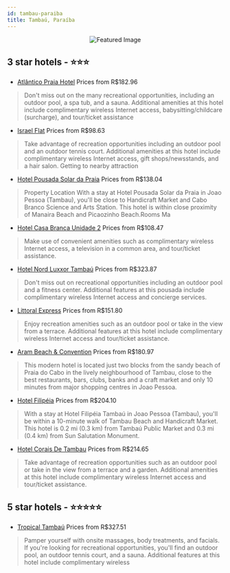 ```yaml
---
id: tambau-paraiba
title: Tambaú, Paraíba
---
```


<center><img src="https://i.travelapi.com/hotels/1000000/50000/44000/43966/bfd7df51_z.jpg" alt="Featured Image" /></center>


##  3 star hotels - ⭐️⭐️⭐️

-    [Atlântico Praia Hotel](https://us.hurb.com/br/hotels/tambau/atlantico-praia-hotel-JNP-JP293922?cmp=18055) Prices from R$182.96
   > Don't miss out on the many recreational opportunities, including an outdoor pool, a spa tub, and a sauna. Additional amenities at this hotel include complimentary wireless Internet access, babysitting/childcare (surcharge), and tour/ticket assistance
-    [Israel Flat](https://us.hurb.com/br/hotels/tambau/israel-flat-JNP-JP233866?cmp=18055) Prices from R$98.63
   > Take advantage of recreation opportunities including an outdoor pool and an outdoor tennis court. Additional amenities at this hotel include complimentary wireless Internet access, gift shops/newsstands, and a hair salon. Getting to nearby attraction
-    [Hotel Pousada Solar da Praia](https://us.hurb.com/br/hotels/tambau/hotel-pousada-solar-da-praia-JNP-JP638791?cmp=18055) Prices from R$138.04
   > Property Location With a stay at Hotel Pousada Solar da Praia in Joao Pessoa (Tambau), you&apos;ll be close to Handicraft Market and Cabo Branco Science and Arts Station.  This hotel is within close proximity of Manaira Beach and Picaozinho Beach.Rooms Ma
-    [Hotel Casa Branca Unidade 2](https://us.hurb.com/br/hotels/tambau/hotel-casa-branca-unidade-2-JNP-JP856900?cmp=18055) Prices from R$108.47
   > Make use of convenient amenities such as complimentary wireless Internet access, a television in a common area, and tour/ticket assistance.
-    [Hotel Nord Luxxor Tambaú](https://us.hurb.com/br/hotels/tambau/hotel-nord-luxxor-tambau-JNP-JP018919?cmp=18055) Prices from R$323.87
   > Don't miss out on recreational opportunities including an outdoor pool and a fitness center. Additional features at this pousada include complimentary wireless Internet access and concierge services.
-    [Littoral Express](https://us.hurb.com/br/hotels/tambau/littoral-express-JNP-JP052693?cmp=18055) Prices from R$151.80
   > Enjoy recreation amenities such as an outdoor pool or take in the view from a terrace. Additional features at this hotel include complimentary wireless Internet access and tour/ticket assistance.
-    [Aram Beach & Convention](https://us.hurb.com/br/hotels/tambau/aram-beach-convention-JNP-JP02789W?cmp=18055) Prices from R$180.97
   > This modern hotel is located just two blocks from the sandy beach of Praia do Cabo in the lively neighbourhood of Tambau, close to the best restaurants, bars, clubs, banks and a craft market and only 10 minutes from major shopping centres in Joao Pessoa. 
-    [Hotel Filipéia](https://us.hurb.com/br/hotels/tambau/hotel-filipeia-JNP-JP655893?cmp=18055) Prices from R$204.10
   > With a stay at Hotel Filipéia Tambaú in Joao Pessoa (Tambau), you'll be within a 10-minute walk of Tambau Beach and Handicraft Market. This hotel is 0.2 mi (0.3 km) from Tambaú Public Market and 0.3 mi (0.4 km) from Sun Salutation Monument.
-    [Hotel Corais De Tambau](https://us.hurb.com/br/hotels/tambau/hotel-corais-de-tambau-JNP-JP143379?cmp=18055) Prices from R$214.65
   > Take advantage of recreation opportunities such as an outdoor pool or take in the view from a terrace and a garden. Additional amenities at this hotel include complimentary wireless Internet access and tour/ticket assistance.

##  5 star hotels - ⭐️⭐️⭐️⭐️⭐️

-    [Tropical Tambaú](https://us.hurb.com/br/hotels/tambau/tropical-tambau-JNP-JP146748?cmp=18055) Prices from R$327.51
   > Pamper yourself with onsite massages, body treatments, and facials. If you're looking for recreational opportunities, you'll find an outdoor pool, an outdoor tennis court, and a sauna. Additional features at this hotel include complimentary wireless 
